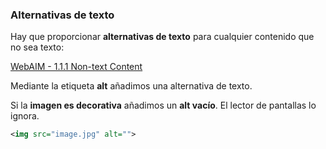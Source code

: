 ### Alternativas de texto

Hay que proporcionar __alternativas de texto__ para cualquier contenido que no sea texto:

[WebAIM - 1.1.1 Non-text Content](https://webaim.org/standards/wcag/checklist#g1.1)

Mediante la etiqueta __alt__ añadimos una alternativa de texto.

Si la __imagen es decorativa__ añadimos un __alt vacío__. El lector de pantallas lo ignora.

```xml
<img src="image.jpg" alt="">
```